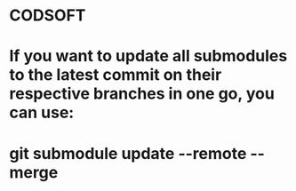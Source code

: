 # CODSOFT

# If you want to update all submodules to the latest commit on their respective branches in one go, you can use:
# git submodule update --remote --merge
